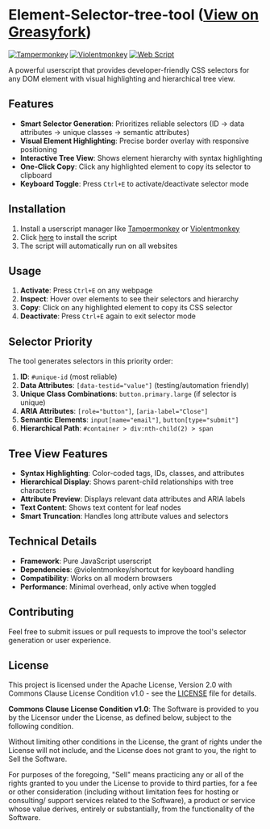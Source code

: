 # Element-Selector-tree-tool ([View on Greasyfork](https://greasyfork.org/en/scripts/542567-element-selector-tool))

[![Tampermonkey](https://img.shields.io/badge/Tampermonkey-Compatible-green?logo=tampermonkey)](https://tampermonkey.net/) [![Violentmonkey](https://img.shields.io/badge/Violentmonkey-Compatible-blue?logo=violentmonkey)](https://violentmonkey.github.io/) [![Web Script](https://img.shields.io/badge/Web%20Script-Compatible-orange?logo=javascript)](https://developer.mozilla.org/en-US/docs/Web/JavaScript)

A powerful userscript that provides developer-friendly CSS selectors for any DOM element with visual highlighting and hierarchical tree view.

## Features

- **Smart Selector Generation**: Prioritizes reliable selectors (ID → data attributes → unique classes → semantic attributes)
- **Visual Element Highlighting**: Precise border overlay with responsive positioning
- **Interactive Tree View**: Shows element hierarchy with syntax highlighting
- **One-Click Copy**: Click any highlighted element to copy its selector to clipboard
- **Keyboard Toggle**: Press `Ctrl+E` to activate/deactivate selector mode

## Installation

1. Install a userscript manager like [Tampermonkey](https://tampermonkey.net/) or [Violentmonkey](https://violentmonkey.github.io/)
2. Click [here](https://greasyfork.org/en/scripts/542567-element-selector-tool) to install the script
3. The script will automatically run on all websites

## Usage

1. **Activate**: Press `Ctrl+E` on any webpage
2. **Inspect**: Hover over elements to see their selectors and hierarchy
3. **Copy**: Click on any highlighted element to copy its CSS selector
4. **Deactivate**: Press `Ctrl+E` again to exit selector mode

## Selector Priority

The tool generates selectors in this priority order:

1. **ID**: `#unique-id` (most reliable)
2. **Data Attributes**: `[data-testid="value"]` (testing/automation friendly)
3. **Unique Class Combinations**: `button.primary.large` (if selector is unique)
4. **ARIA Attributes**: `[role="button"]`, `[aria-label="Close"]`
5. **Semantic Elements**: `input[name="email"]`, `button[type="submit"]`
6. **Hierarchical Path**: `#container > div:nth-child(2) > span`

## Tree View Features

- **Syntax Highlighting**: Color-coded tags, IDs, classes, and attributes
- **Hierarchical Display**: Shows parent-child relationships with tree characters
- **Attribute Preview**: Displays relevant data attributes and ARIA labels
- **Text Content**: Shows text content for leaf nodes
- **Smart Truncation**: Handles long attribute values and selectors

## Technical Details

- **Framework**: Pure JavaScript userscript
- **Dependencies**: @violentmonkey/shortcut for keyboard handling
- **Compatibility**: Works on all modern browsers
- **Performance**: Minimal overhead, only active when toggled

## Contributing

Feel free to submit issues or pull requests to improve the tool's selector generation or user experience.

## License

This project is licensed under the Apache License, Version 2.0 with Commons Clause License Condition v1.0 - see the [LICENSE](LICENSE) file for details.

**Commons Clause License Condition v1.0**: The Software is provided to you by the Licensor under the License, as defined below, subject to the following condition.

Without limiting other conditions in the License, the grant of rights under the License will not include, and the License does not grant to you, the right to Sell the Software.

For purposes of the foregoing, "Sell" means practicing any or all of the rights granted to you under the License to provide to third parties, for a fee or other consideration (including without limitation fees for hosting or consulting/ support services related to the Software), a product or service whose value derives, entirely or substantially, from the functionality of the Software.
